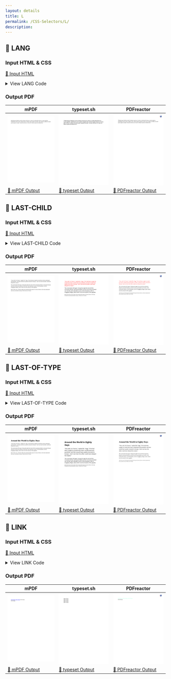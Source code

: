 ```yaml
---
layout: details
title: L
permalink: /CSS-Selectors/L/
description: 
---
```




## 🔬 LANG

### Input HTML & CSS

[📄 Input HTML](https://raw.githubusercontent.com/azettl/compare.html2pdf.tools/master//html/CSS%20Selectors/L/lang.html)

<details>
    <summary>
        View LANG Code
    </summary>
    <pre><code class="hljs xml"><span class="hljs-meta">&lt;!DOCTYPE <span class="hljs-meta-keyword">html</span>&gt;</span>
<span class="hljs-comment">&lt;!-- Sample from https://css-tricks.com/almanac/selectors/l/lang/ --&gt;</span>
<span class="hljs-tag">&lt;<span class="hljs-name">html</span> <span class="hljs-attr">lang</span>=<span class="hljs-string">"en"</span>&gt;</span>
    <span class="hljs-tag">&lt;<span class="hljs-name">head</span>&gt;</span>
        <span class="hljs-tag">&lt;<span class="hljs-name">style</span>&gt;</span><span class="css">
        <span class="hljs-selector-tag">q</span><span class="hljs-selector-pseudo">:before</span> { <span class="hljs-attribute">content</span>: open-quote; }
<span class="hljs-selector-tag">q</span><span class="hljs-selector-pseudo">:after</span> { <span class="hljs-attribute">content</span>: close-quote; }

<span class="hljs-selector-pseudo">:lang(en)</span> <span class="hljs-selector-tag">q</span> { <span class="hljs-attribute">quotes</span>: <span class="hljs-string">'“'</span> <span class="hljs-string">'”'</span>; }
<span class="hljs-selector-pseudo">:lang(fr)</span> <span class="hljs-selector-tag">q</span> { <span class="hljs-attribute">quotes</span>: <span class="hljs-string">'«'</span> <span class="hljs-string">'»'</span>; }
<span class="hljs-selector-pseudo">:lang(de)</span> <span class="hljs-selector-tag">q</span> { <span class="hljs-attribute">quotes</span>: <span class="hljs-string">'»'</span> <span class="hljs-string">'«'</span>; }
        </span><span class="hljs-tag">&lt;/<span class="hljs-name">style</span>&gt;</span>
    <span class="hljs-tag">&lt;/<span class="hljs-name">head</span>&gt;</span>
    <span class="hljs-tag">&lt;<span class="hljs-name">body</span>&gt;</span>
        <span class="hljs-tag">&lt;<span class="hljs-name">p</span>&gt;</span><span class="hljs-tag">&lt;<span class="hljs-name">q</span>&gt;</span>Pellentesque habitant morbi tristique senectus et netus et malesuada fames ac turpis egestas. Vestibulum tortor quam, feugiat vitae, ultricies eget, tempor sit amet, ante. Donec eu libero sit amet quam egestas semper. Aenean ultricies mi vitae est. Mauris placerat eleifend leo.<span class="hljs-tag">&lt;/<span class="hljs-name">q</span>&gt;</span><span class="hljs-tag">&lt;/<span class="hljs-name">p</span>&gt;</span>

    <span class="hljs-tag">&lt;/<span class="hljs-name">body</span>&gt;</span>
<span class="hljs-tag">&lt;/<span class="hljs-name">html</span>&gt;</span></code></pre>
</details>

### Output PDF

| mPDF | typeset.sh | PDFreactor |
|---------|---------|---------|
| ![mPDF Preview](mpdf__html_CSS_Selectors_L_lang.html.png) | ![typeset Preview](typeset__html_CSS_Selectors_L_lang.html.png) | ![PDFreactor Preview](pdfreactor__html_CSS_Selectors_L_lang.html.png) |
| [📕 mPDF Output](mpdf__html_CSS_Selectors_L_lang.html.pdf) | [📕 typeset Output](typeset__html_CSS_Selectors_L_lang.html.pdf) | [📕 PDFreactor Output](pdfreactor__html_CSS_Selectors_L_lang.html.pdf) |

## 🔬 LAST-CHILD

### Input HTML & CSS

[📄 Input HTML](https://raw.githubusercontent.com/azettl/compare.html2pdf.tools/master//html/CSS%20Selectors/L/last-child.html)

<details>
    <summary>
        View LAST-CHILD Code
    </summary>
    <pre><code class="hljs xml"><span class="hljs-meta">&lt;!DOCTYPE <span class="hljs-meta-keyword">html</span>&gt;</span>
<span class="hljs-comment">&lt;!-- Sample from https://css-tricks.com/almanac/selectors/l/last-child/ --&gt;</span>
<span class="hljs-tag">&lt;<span class="hljs-name">html</span> <span class="hljs-attr">lang</span>=<span class="hljs-string">"en"</span>&gt;</span>
    <span class="hljs-tag">&lt;<span class="hljs-name">head</span>&gt;</span>
        <span class="hljs-tag">&lt;<span class="hljs-name">style</span>&gt;</span><span class="css">
        <span class="hljs-selector-tag">body</span> {
  <span class="hljs-attribute">font-family</span>: Palatino, Georgia, serif;
  <span class="hljs-attribute">max-width</span>: <span class="hljs-number">32em</span>;
  <span class="hljs-attribute">padding</span>: <span class="hljs-number">1em</span> <span class="hljs-number">0</span> <span class="hljs-number">0</span> <span class="hljs-number">1em</span>;
  <span class="hljs-attribute">line-height</span>: <span class="hljs-number">1.4</span>;
}

<span class="hljs-comment">/* by formatting the selector this way, we are less specific than `article p:first-child`
 this means ANY element that is the first child of `article` can be styled */</span>
<span class="hljs-selector-tag">article</span> <span class="hljs-selector-pseudo">:first-child</span> {
<span class="hljs-attribute">color</span>: red;
}

<span class="hljs-selector-tag">p</span><span class="hljs-selector-pseudo">:last-child</span> {
  <span class="hljs-attribute">font-size</span>: <span class="hljs-number">0.75em</span>;
  <span class="hljs-attribute">font-style</span>: italic;
}
        </span><span class="hljs-tag">&lt;/<span class="hljs-name">style</span>&gt;</span>
    <span class="hljs-tag">&lt;/<span class="hljs-name">head</span>&gt;</span>
    <span class="hljs-tag">&lt;<span class="hljs-name">body</span>&gt;</span>
        <span class="hljs-tag">&lt;<span class="hljs-name">article</span>&gt;</span>
            <span class="hljs-tag">&lt;<span class="hljs-name">p</span>&gt;</span>"Very well, Sir Francis," replied Mr. Fogg; "if he had been caught he would have been condemned and punished, and then would have quietly returned to Europe.  I don't see how this affair could have delayed his master."<span class="hljs-tag">&lt;/<span class="hljs-name">p</span>&gt;</span>
          
            <span class="hljs-tag">&lt;<span class="hljs-name">p</span>&gt;</span>The conversation fell again.  During the night the train left the mountains behind, and passed Nassik, and the next day proceeded over the flat, well-cultivated country of the Khandeish, with its straggling villages, above which rose the minarets of the pagodas.<span class="hljs-tag">&lt;/<span class="hljs-name">p</span>&gt;</span>
          
            <span class="hljs-tag">&lt;<span class="hljs-name">p</span>&gt;</span>Jules Verne was a French author who pioneered the genre of science fiction in the late nineteenth and early twentieth century. Follow him on Twitter.<span class="hljs-tag">&lt;/<span class="hljs-name">p</span>&gt;</span>
          <span class="hljs-tag">&lt;/<span class="hljs-name">article</span>&gt;</span>
    <span class="hljs-tag">&lt;/<span class="hljs-name">body</span>&gt;</span>
<span class="hljs-tag">&lt;/<span class="hljs-name">html</span>&gt;</span></code></pre>
</details>

### Output PDF

| mPDF | typeset.sh | PDFreactor |
|---------|---------|---------|
| ![mPDF Preview](mpdf__html_CSS_Selectors_L_last-child.html.png) | ![typeset Preview](typeset__html_CSS_Selectors_L_last-child.html.png) | ![PDFreactor Preview](pdfreactor__html_CSS_Selectors_L_last-child.html.png) |
| [📕 mPDF Output](mpdf__html_CSS_Selectors_L_last-child.html.pdf) | [📕 typeset Output](typeset__html_CSS_Selectors_L_last-child.html.pdf) | [📕 PDFreactor Output](pdfreactor__html_CSS_Selectors_L_last-child.html.pdf) |

## 🔬 LAST-OF-TYPE

### Input HTML & CSS

[📄 Input HTML](https://raw.githubusercontent.com/azettl/compare.html2pdf.tools/master//html/CSS%20Selectors/L/last-of-type.html)

<details>
    <summary>
        View LAST-OF-TYPE Code
    </summary>
    <pre><code class="hljs xml"><span class="hljs-meta">&lt;!DOCTYPE <span class="hljs-meta-keyword">html</span>&gt;</span>
<span class="hljs-comment">&lt;!-- Sample from https://css-tricks.com/almanac/selectors/l/last-of-type/ --&gt;</span>
<span class="hljs-tag">&lt;<span class="hljs-name">html</span> <span class="hljs-attr">lang</span>=<span class="hljs-string">"en"</span>&gt;</span>
    <span class="hljs-tag">&lt;<span class="hljs-name">head</span>&gt;</span>
        <span class="hljs-tag">&lt;<span class="hljs-name">style</span>&gt;</span><span class="css">
        <span class="hljs-selector-tag">body</span> {
  <span class="hljs-attribute">font-family</span>: Palatino, Georgia, serif;
  <span class="hljs-attribute">max-width</span>: <span class="hljs-number">32em</span>;
  <span class="hljs-attribute">padding</span>: <span class="hljs-number">1em</span> <span class="hljs-number">0</span> <span class="hljs-number">0</span> <span class="hljs-number">1em</span>;
  <span class="hljs-attribute">line-height</span>: <span class="hljs-number">1.4</span>;
}

<span class="hljs-selector-tag">p</span><span class="hljs-selector-pseudo">:first-of-type</span> {
  <span class="hljs-attribute">font-size</span>: <span class="hljs-number">1.25em</span>;
}

<span class="hljs-selector-tag">p</span><span class="hljs-selector-pseudo">:last-of-type</span> {
  <span class="hljs-attribute">font-size</span>: <span class="hljs-number">0.75em</span>;
  <span class="hljs-attribute">font-style</span>: italic;
}
        </span><span class="hljs-tag">&lt;/<span class="hljs-name">style</span>&gt;</span>
    <span class="hljs-tag">&lt;/<span class="hljs-name">head</span>&gt;</span>
    <span class="hljs-tag">&lt;<span class="hljs-name">body</span>&gt;</span>
        <span class="hljs-tag">&lt;<span class="hljs-name">h1</span>&gt;</span>Around the World in Eighty Days<span class="hljs-tag">&lt;/<span class="hljs-name">h1</span>&gt;</span>

        <span class="hljs-tag">&lt;<span class="hljs-name">p</span>&gt;</span>"Very well, Sir Francis," replied Mr. Fogg; "if he had been caught he would have been condemned and punished, and then would have quietly returned to Europe.  I don't see how this affair could have delayed his master."<span class="hljs-tag">&lt;/<span class="hljs-name">p</span>&gt;</span>
        
        <span class="hljs-tag">&lt;<span class="hljs-name">p</span>&gt;</span>The conversation fell again.  During the night the train left the mountains behind, and passed Nassik, and the next day proceeded over the flat, well-cultivated country of the Khandeish, with its straggling villages, above which rose the minarets of the pagodas.<span class="hljs-tag">&lt;/<span class="hljs-name">p</span>&gt;</span>
        
        <span class="hljs-tag">&lt;<span class="hljs-name">p</span>&gt;</span>Jules Verne was a French author who pioneered the genre of science fiction in the late nineteenth and early twentieth century. Follow him on Twitter.<span class="hljs-tag">&lt;/<span class="hljs-name">p</span>&gt;</span>
         
         
    <span class="hljs-tag">&lt;/<span class="hljs-name">body</span>&gt;</span>
<span class="hljs-tag">&lt;/<span class="hljs-name">html</span>&gt;</span></code></pre>
</details>

### Output PDF

| mPDF | typeset.sh | PDFreactor |
|---------|---------|---------|
| ![mPDF Preview](mpdf__html_CSS_Selectors_L_last-of-type.html.png) | ![typeset Preview](typeset__html_CSS_Selectors_L_last-of-type.html.png) | ![PDFreactor Preview](pdfreactor__html_CSS_Selectors_L_last-of-type.html.png) |
| [📕 mPDF Output](mpdf__html_CSS_Selectors_L_last-of-type.html.pdf) | [📕 typeset Output](typeset__html_CSS_Selectors_L_last-of-type.html.pdf) | [📕 PDFreactor Output](pdfreactor__html_CSS_Selectors_L_last-of-type.html.pdf) |

## 🔬 LINK

### Input HTML & CSS

[📄 Input HTML](https://raw.githubusercontent.com/azettl/compare.html2pdf.tools/master//html/CSS%20Selectors/L/link.html)

<details>
    <summary>
        View LINK Code
    </summary>
    <pre><code class="hljs xml"><span class="hljs-meta">&lt;!DOCTYPE <span class="hljs-meta-keyword">html</span>&gt;</span>
<span class="hljs-comment">&lt;!-- Sample from https://css-tricks.com/almanac/selectors/l/link/ --&gt;</span>
<span class="hljs-tag">&lt;<span class="hljs-name">html</span> <span class="hljs-attr">lang</span>=<span class="hljs-string">"en"</span>&gt;</span>
    <span class="hljs-tag">&lt;<span class="hljs-name">head</span>&gt;</span>
        <span class="hljs-tag">&lt;<span class="hljs-name">style</span>&gt;</span><span class="css">
        <span class="hljs-selector-pseudo">:link</span> {
  <span class="hljs-attribute">color</span>: aquamarine;
}
        </span><span class="hljs-tag">&lt;/<span class="hljs-name">style</span>&gt;</span>
    <span class="hljs-tag">&lt;/<span class="hljs-name">head</span>&gt;</span>
    <span class="hljs-tag">&lt;<span class="hljs-name">body</span>&gt;</span>
        <span class="hljs-tag">&lt;<span class="hljs-name">a</span> <span class="hljs-attr">href</span>=<span class="hljs-string">"https://css-tricks.com"</span>&gt;</span>CSS-Tricks<span class="hljs-tag">&lt;/<span class="hljs-name">a</span>&gt;</span>

        <span class="hljs-tag">&lt;<span class="hljs-name">a</span> <span class="hljs-attr">href</span>=<span class="hljs-string">""</span>&gt;</span>CSS-Tricks<span class="hljs-tag">&lt;/<span class="hljs-name">a</span>&gt;</span>
        
        <span class="hljs-tag">&lt;<span class="hljs-name">a</span> <span class="hljs-attr">href</span>&gt;</span>CSS-Tricks<span class="hljs-tag">&lt;/<span class="hljs-name">a</span>&gt;</span>

        <span class="hljs-tag">&lt;<span class="hljs-name">div</span> <span class="hljs-attr">href</span>=<span class="hljs-string">"https://css-tricks.com"</span>&gt;</span>CSS-Tricks<span class="hljs-tag">&lt;/<span class="hljs-name">div</span>&gt;</span>

    <span class="hljs-tag">&lt;/<span class="hljs-name">body</span>&gt;</span>
<span class="hljs-tag">&lt;/<span class="hljs-name">html</span>&gt;</span></code></pre>
</details>

### Output PDF

| mPDF | typeset.sh | PDFreactor |
|---------|---------|---------|
| ![mPDF Preview](mpdf__html_CSS_Selectors_L_link.html.png) | ![typeset Preview](typeset__html_CSS_Selectors_L_link.html.png) | ![PDFreactor Preview](pdfreactor__html_CSS_Selectors_L_link.html.png) |
| [📕 mPDF Output](mpdf__html_CSS_Selectors_L_link.html.pdf) | [📕 typeset Output](typeset__html_CSS_Selectors_L_link.html.pdf) | [📕 PDFreactor Output](pdfreactor__html_CSS_Selectors_L_link.html.pdf) |


